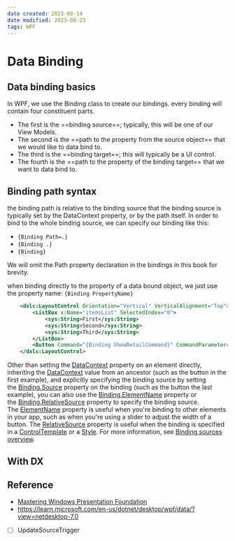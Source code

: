```yaml
---
date created: 2023-08-14
date modified: 2023-08-23
tags: WPF
---
```


# Data Binding

## Data binding basics 

In WPF, we use the Binding class to create our bindings. 
every binding will contain four constituent parts.

- The first is the ==binding source==; typically, this will be one of our View Models. 
- The second is the ==path to the property from the source object== that we would like to data bind to. 
- The third is the ==binding target==; this will typically be a UI control. 
- The fourth is the ==path to the property of the binding target== that we want to data bind to.

## Binding path syntax

the binding path is relative to the binding source 
that the binding source is typically set by the DataContext property, or by the path itself. 
In order to bind to the whole binding source, we can specify our binding like this:

- `{Binding Path=.}`
- `{Binding .} `
- `{Binding}`

We will omit the Path property declaration in the bindings in this book for brevity.

when binding directly to the property of a data bound object, we just use the property name:
`{Binding PropertyName}`

```xml
    <dxlc:LayoutControl Orientation="Vertical" VerticalAlignment="Top">
        <ListBox x:Name="itemsList" SelectedIndex="0">
            <sys:String>First</sys:String>
            <sys:String>Second</sys:String>
            <sys:String>Third</sys:String>
        </ListBox>
        <Button Command="{Binding ShowDetailCommand}" CommandParameter="{Binding SelectedItem, ElementName=itemsList}" Content="Show Detail"/>
    </dxlc:LayoutControl>
```

Other than setting the [DataContext](https://learn.microsoft.com/en-us/dotnet/api/system.windows.frameworkelement.datacontext) property on an element directly, inheriting the [DataContext](https://learn.microsoft.com/en-us/dotnet/api/system.windows.frameworkelement.datacontext) value from an ancestor (such as the button in the first example), and explicitly specifying the binding source by setting the [Binding.Source](https://learn.microsoft.com/en-us/dotnet/api/system.windows.data.binding.source) property on the binding (such as the button the last example), you can also use the [Binding.ElementName](https://learn.microsoft.com/en-us/dotnet/api/system.windows.data.binding.elementname#system-windows-data-binding-elementname) property or the [Binding.RelativeSource](https://learn.microsoft.com/en-us/dotnet/api/system.windows.data.binding.relativesource#system-windows-data-binding-relativesource) property to specify the binding source. The [ElementName](https://learn.microsoft.com/en-us/dotnet/api/system.windows.data.binding.elementname) property is useful when you're binding to other elements in your app, such as when you're using a slider to adjust the width of a button. The [RelativeSource](https://learn.microsoft.com/en-us/dotnet/api/system.windows.data.binding.relativesource) property is useful when the binding is specified in a [ControlTemplate](https://learn.microsoft.com/en-us/dotnet/api/system.windows.controls.controltemplate) or a [Style](https://learn.microsoft.com/en-us/dotnet/api/system.windows.style). For more information, see [Binding sources overview](https://learn.microsoft.com/en-us/dotnet/desktop/wpf/data/binding-sources-overview?view=netdesktop-7.0).

## With DX

## Reference

- [Mastering Windows Presentation Foundation](../../Node/Mastering%20Windows%20Presentation%20Foundation.md)
- https://learn.microsoft.com/en-us/dotnet/desktop/wpf/data/?view=netdesktop-7.0

- [ ] UpdateSourceTrigger

